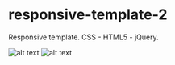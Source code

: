 # responsive-template-2

Responsive template. CSS - HTML5 - jQuery.

![alt text](https://res.cloudinary.com/dkp2goy1i/image/upload/v1639009571/image2-rt2_lmtl3m.png)
![alt text](https://res.cloudinary.com/dkp2goy1i/image/upload/v1639009578/image-1rt2_sn6lru.png)

